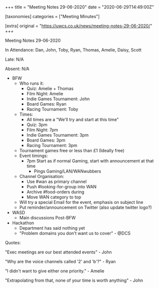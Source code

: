 +++
title = "Meeting Notes 29-06-2020"
date = "2020-06-29T14:49:00Z"

[taxonomies]
categories = ["Meeting Minutes"]

[extra]
original = "https://uwcs.co.uk/news/meeting-notes-29-06-2020/"
+++

<p>Meeting Notes 29-06-2020</p>

<!-- more -->

In Attendance: Dan, John, Toby, Ryan, Thomas, Amelie, Daisy, Scott

Late: N/A

Absent: N/A

  - BFW
      - Who runs it:
          - Quiz: Amelie + Thomas
          - Film Night: Amelie
          - Indie Games Tournament: John
          - Board Games: Ryan
          - Racing Tournament: Toby
      - Times:
          - All times are a "We'll try and start at this time"
          - Quiz: 3pm
          - Film Night: 7pm
          - Indie Games Tournament: 3pm
          - Board Games: 3pm
          - Racing Tournament: 3pm
      - Tournament games free or less than £1 (Ideally free)
      - Event timings:
          - 7pm Start as if normal Gaming, start with announcement at that time
              - Pings Gaming/LAN/WANwubbers
      - Channel Organisation:
          - Use \#wan as primary channel
          - Push \#looking-for-group into WAN
          - Archive \#food-orders during
          - Move WAN category to top
      - Will try a special Email for the event, emphasis on subject line
      - Put reminder/announcement on Twitter (also update twitter logo?)
  - WASD
      - Main discussions Post-BFW
  - Hackathon
      - Department has said nothing yet
      - "Problem domains you don't want us to cover" - @DCS

Quotes:

"Exec meetings are our best attended events" - John

"Why are the voice channels called '2' and 'b'?" - Ryan

"I didn't want to give either one priority." - Amelie

"Extrapolating from that, none of your time is worth anything" - John

